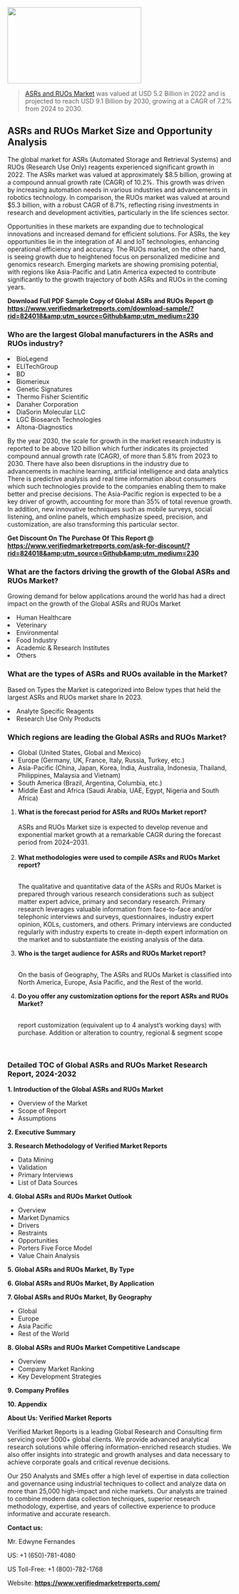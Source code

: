 <img src="https://ffe5etoiles.com/wp-content/uploads/2024/12/MST1-300x171.png" alt="" width="300" height="171" class="alignnone size-medium wp-image-20088" /><blockquote><p><p><a href="https://www.verifiedmarketreports.com/download-sample/?rid=824018&utm_source=Github&utm_medium=230" target="_blank">ASRs and RUOs Market</a> was valued at USD 5.2 Billion in 2022 and is projected to reach USD 9.1 Billion by 2030, growing at a CAGR of 7.2% from 2024 to 2030.</p></blockquote><p><h2>ASRs and RUOs Market Size and Opportunity Analysis</h2><p>The global market for ASRs (Automated Storage and Retrieval Systems) and RUOs (Research Use Only) reagents experienced significant growth in 2022. The ASRs market was valued at approximately $8.5 billion, growing at a compound annual growth rate (CAGR) of 10.2%. This growth was driven by increasing automation needs in various industries and advancements in robotics technology. In comparison, the RUOs market was valued at around $5.3 billion, with a robust CAGR of 8.7%, reflecting rising investments in research and development activities, particularly in the life sciences sector.</p><p>Opportunities in these markets are expanding due to technological innovations and increased demand for efficient solutions. For ASRs, the key opportunities lie in the integration of AI and IoT technologies, enhancing operational efficiency and accuracy. The RUOs market, on the other hand, is seeing growth due to heightened focus on personalized medicine and genomics research. Emerging markets are showing promising potential, with regions like Asia-Pacific and Latin America expected to contribute significantly to the growth trajectory of both ASRs and RUOs in the coming years.</p></p><p class=""><strong>Download Full PDF Sample Copy of Global ASRs and RUOs Report @ <a href="https://www.verifiedmarketreports.com/download-sample/?rid=824018&amp;utm_source=Github&amp;utm_medium=230" target="_blank">https://www.verifiedmarketreports.com/download-sample/?rid=824018&amp;utm_source=Github&amp;utm_medium=230</a></strong></p><h3 id="" class="">Who are the largest Global manufacturers in the ASRs and RUOs industry?</h3><p><li>BioLegend</li><li> ELITechGroup</li><li> BD</li><li> Biomerieux</li><li> Genetic Signatures</li><li> Thermo Fisher Scientific</li><li> Danaher Corporation</li><li> DiaSorin Molecular LLC</li><li> LGC Biosearch Technologies</li><li> Altona-Diagnostics</li></p><div class=""><div class="" dir="" data-message-author-role="" data-message-id="" data-message-model-slug=""><div class=""><div class=""><div class=""><div class="" dir="" data-message-author-role="" data-message-id="" data-message-model-slug=""><div class=""><div class=""><p>By the year 2030, the scale for growth in the market research industry is reported to be above 120 billion which further indicates its projected compound annual growth rate (CAGR), of more than 5.8% from 2023 to 2030. There have also been disruptions in the industry due to advancements in machine learning, artificial intelligence and data analytics There is predictive analysis and real time information about consumers which such technologies provide to the companies enabling them to make better and precise decisions. The Asia-Pacific region is expected to be a key driver of growth, accounting for more than 35% of total revenue growth. In addition, new innovative techniques such as mobile surveys, social listening, and online panels, which emphasize speed, precision, and customization, are also transforming this particular sector.</p><p><strong>Get Discount On The Purchase Of This Report @&nbsp; <a href="https://www.verifiedmarketreports.com/ask-for-discount/?rid=824018&amp;utm_source=Github&amp;utm_medium=230" target="_blank">https://www.verifiedmarketreports.com/ask-for-discount/?rid=824018&amp;utm_source=Github&amp;utm_medium=230</a></strong></p></div></div></div></div></div></div></div></div><h3 id="" class="">What are the factors driving the growth of the Global ASRs and RUOs Market?</h3><p id="" class="">Growing demand for below applications around the world has had a direct impact on the growth of the Global ASRs and RUOs Market</p><p id="" class=""><li>Human Healthcare</li><li> Veterinary</li><li> Environmental</li><li> Food Industry</li><li> Academic & Research Institutes</li><li> Others</li></p><h3 id="" class="">What are the types of ASRs and RUOs available in the Market?</h3><p id="" class="">Based on Types the Market is categorized into Below types that held the largest ASRs and RUOs market share In 2023.</p><p id="" class=""><li>Analyte Specific Reagents</li><li> Research Use Only Products</li></p><h3 id="" class="">Which regions are leading the Global ASRs and RUOs Market?</h3><ul><li>Global (United States, Global and Mexico)</li><li>Europe (Germany, UK, France, Italy, Russia, Turkey, etc.)</li><li>Asia-Pacific (China, Japan, Korea, India, Australia, Indonesia, Thailand, Philippines, Malaysia and Vietnam)</li><li>South America (Brazil, Argentina, Columbia, etc.)</li><li>Middle East and Africa (Saudi Arabia, UAE, Egypt, Nigeria and South Africa)</li></ul><p><ol><li><strong>What is the forecast period for ASRs and RUOs Market report?<br /></strong><br /><span data-sheets-root="1" data-sheets-value="{&quot;1&quot;:2,&quot;2&quot;:&quot;XXXX size is expected to develop revenue and exponential market growth at a remarkable CAGR during the forecast period from 2024&ndash;2030.&quot;}" data-sheets-userformat="{&quot;2&quot;:12674,&quot;4&quot;:{&quot;1&quot;:2,&quot;2&quot;:16776960},&quot;10&quot;:2,&quot;11&quot;:0,&quot;15&quot;:&quot;Arial&quot;,&quot;16&quot;:12}">ASRs and RUOs Market size is expected to develop revenue and exponential market growth at a remarkable CAGR during the forecast period from 2024&ndash;2031.</span><br /><br /></li><li><strong>What methodologies were used to compile ASRs and RUOs Market report?<br /><br /></strong><p>The qualitative and quantitative data of the&nbsp;ASRs and RUOs Market is prepared through various research considerations such as subject matter expert advice, primary and secondary research. Primary research leverages valuable information from face-to-face and/or telephonic interviews and surveys, questionnaires, industry expert opinion, KOLs, customers, and others. Primary interviews are conducted regularly with industry experts to create in-depth expert information on the market and to substantiate the existing analysis of the data.&nbsp;</p></li><li><strong>Who is the target audience for ASRs and RUOs Market report?<br /><br /></strong><p>On the basis of Geography, The&nbsp;ASRs and RUOs Market is classified into North America, Europe, Asia Pacific, and the Rest of the world.</p></li><li><strong>Do you offer any customization options for the report ASRs and RUOs Market?<br /><br /></strong><p>report customization (equivalent up to 4 analyst&rsquo;s working days) with purchase. Addition or alteration to country, regional &amp; segment scope</p><p>&nbsp;</p></li></ol></p><h3 id="" class="">Detailed TOC of Global ASRs and RUOs Market Research Report, 2024-2032</h3><p id="" class=""><strong>1. Introduction of the Global ASRs and RUOs Market</strong></p><ul><li>Overview of the Market</li><li>Scope of Report</li><li>Assumptions</li></ul><p id="" class=""><strong>2. Executive Summary</strong></p><p id="" class=""><strong>3. Research Methodology of&nbsp;Verified Market Reports</strong></p><ul><li>Data Mining</li><li>Validation</li><li>Primary Interviews</li><li>List of Data Sources</li></ul><p id="" class=""><strong>4. Global ASRs and RUOs Market Outlook</strong></p><ul><li>Overview</li><li>Market Dynamics</li><li>Drivers</li><li>Restraints</li><li>Opportunities</li><li>Porters Five Force Model</li><li>Value Chain Analysis</li></ul><p id="" class=""><strong>5. Global ASRs and RUOs Market, By&nbsp;Type</strong></p><p id="" class=""><strong>6. Global ASRs and RUOs Market, By Application</strong></p><p id="" class=""><strong>7. Global ASRs and RUOs Market, By Geography</strong></p><ul><li>Global</li><li>Europe</li><li>Asia Pacific</li><li>Rest of the World</li></ul><p id="" class=""><strong>8. Global ASRs and RUOs Market Competitive Landscape</strong></p><ul><li>Overview</li><li>Company Market Ranking</li><li>Key Development Strategies</li></ul><p id="" class=""><strong>9. Company Profiles</strong></p><p id="" class=""><strong>10. Appendix</strong></p><p id="" class=""><strong>About Us: Verified Market Reports</strong></p><p id="" class="">Verified Market Reports is a leading Global Research and Consulting firm servicing over 5000+ global clients. We provide advanced analytical research solutions while offering information-enriched research studies. We also offer insights into strategic and growth analyses and data necessary to achieve corporate goals and critical revenue decisions.</p><p id="" class="">Our 250 Analysts and SMEs offer a high level of expertise in data collection and governance using industrial techniques to collect and analyze data on more than 25,000 high-impact and niche markets. Our analysts are trained to combine modern data collection techniques, superior research methodology, expertise, and years of collective experience to produce informative and accurate research.</p><p id="" class=""><strong>Contact us:</strong></p><p id="" class="">Mr. Edwyne Fernandes</p><p id="" class="">US: +1 (650)-781-4080</p><p id="" class="">US Toll-Free: +1 (800)-782-1768</p><p id="" class="">Website: <a target="" data-test-app-aware-link=""><strong>https://www.verifiedmarketreports.com/</strong></a></p>
